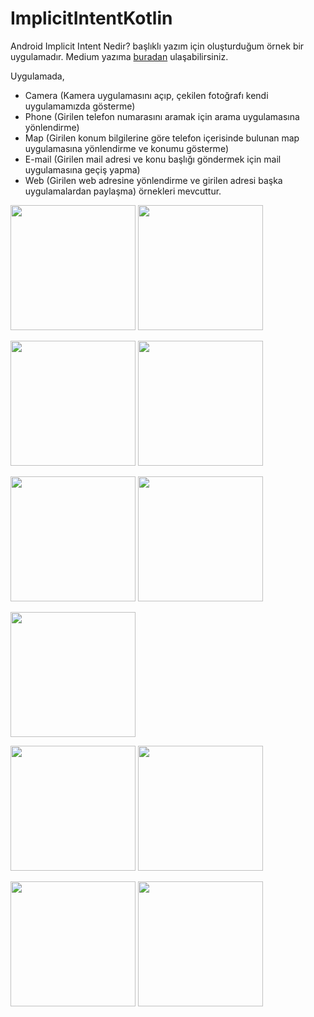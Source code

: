 # ImplicitIntentKotlin

Android Implicit Intent Nedir? başlıklı yazım için oluşturduğum örnek bir uygulamadır.
Medium yazıma [buradan](https://cetinkayaelif.medium.com/android-implicit-intent-nedir-e8b8a1c30d65) ulaşabilirsiniz.

Uygulamada,
- Camera (Kamera uygulamasını açıp, çekilen fotoğrafı kendi uygulamamızda gösterme)
- Phone (Girilen telefon numarasını aramak için arama uygulamasına yönlendirme)
- Map (Girilen konum bilgilerine göre telefon içerisinde bulunan map uygulamasına yönlendirme ve konumu gösterme)
- E-mail (Girilen mail adresi ve konu başlığı göndermek için mail uygulamasına geçiş yapma)
- Web (Girilen web adresine yönlendirme ve girilen adresi başka uygulamalardan paylaşma)
örnekleri mevcuttur.

<img src = "https://user-images.githubusercontent.com/57728209/153859534-62345537-b479-4ec2-9836-149fba874939.png" width = "200" /> <img src = "https://user-images.githubusercontent.com/57728209/153859610-e563f09e-5f17-4d65-a090-3ec4280b607a.png" width = "200" />

<img src = "https://user-images.githubusercontent.com/57728209/153861249-912ec8b4-f766-4cfc-9b19-ef5401296cf6.png" width = "200" /> <img src = "https://user-images.githubusercontent.com/57728209/153861334-db058304-f6c7-49ba-86b2-0bc708b9ceeb.png" width = "200" />

<img src = "https://user-images.githubusercontent.com/57728209/153861475-d177348e-3848-43a6-a800-600e37d4e735.png" width = "200" /> <img src = "https://user-images.githubusercontent.com/57728209/153861515-e19c0e3d-8396-4d44-92e9-0c58806aabc5.png" width = "200" />

<img src = "https://user-images.githubusercontent.com/57728209/153861641-b2c65be3-90e8-488e-9721-d205a8a68a36.png" width = "200" />

<img src = "https://user-images.githubusercontent.com/57728209/153861691-80f92034-bbed-4cd2-b9cc-cc0fe5b53d8c.png" width = "200" /> <img src = "https://user-images.githubusercontent.com/57728209/153861774-dc89914f-4ddd-4196-aadc-05b8c3490926.png" width = "200" />

<img src = "https://user-images.githubusercontent.com/57728209/153861825-9a095256-bdd4-4bdb-b40b-73ad71d00fb5.png" width = "200" /> <img src = "https://user-images.githubusercontent.com/57728209/153861864-e51754c0-740c-445b-b1f8-9942d05d2740.png" width = "200" />  

